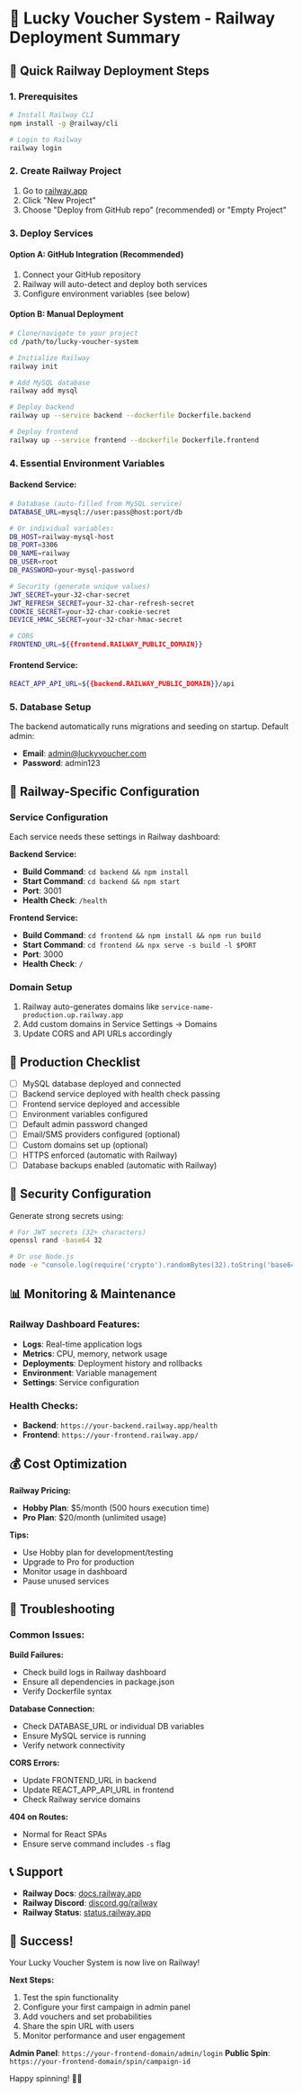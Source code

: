 # 🎰 Lucky Voucher System - Railway Deployment Summary

## 🚀 Quick Railway Deployment Steps

### 1. Prerequisites

```bash
# Install Railway CLI
npm install -g @railway/cli

# Login to Railway
railway login
```

### 2. Create Railway Project

1. Go to [railway.app](https://railway.app)
2. Click "New Project"
3. Choose "Deploy from GitHub repo" (recommended) or "Empty Project"

### 3. Deploy Services

#### Option A: GitHub Integration (Recommended)

1. Connect your GitHub repository
2. Railway will auto-detect and deploy both services
3. Configure environment variables (see below)

#### Option B: Manual Deployment

```bash
# Clone/navigate to your project
cd /path/to/lucky-voucher-system

# Initialize Railway
railway init

# Add MySQL database
railway add mysql

# Deploy backend
railway up --service backend --dockerfile Dockerfile.backend

# Deploy frontend
railway up --service frontend --dockerfile Dockerfile.frontend
```

### 4. Essential Environment Variables

#### Backend Service:

```bash
# Database (auto-filled from MySQL service)
DATABASE_URL=mysql://user:pass@host:port/db

# Or individual variables:
DB_HOST=railway-mysql-host
DB_PORT=3306
DB_NAME=railway
DB_USER=root
DB_PASSWORD=your-mysql-password

# Security (generate unique values)
JWT_SECRET=your-32-char-secret
JWT_REFRESH_SECRET=your-32-char-refresh-secret
COOKIE_SECRET=your-32-char-cookie-secret
DEVICE_HMAC_SECRET=your-32-char-hmac-secret

# CORS
FRONTEND_URL=${{frontend.RAILWAY_PUBLIC_DOMAIN}}
```

#### Frontend Service:

```bash
REACT_APP_API_URL=${{backend.RAILWAY_PUBLIC_DOMAIN}}/api
```

### 5. Database Setup

The backend automatically runs migrations and seeding on startup. Default admin:

- **Email**: admin@luckyvoucher.com
- **Password**: admin123

## 🔧 Railway-Specific Configuration

### Service Configuration

Each service needs these settings in Railway dashboard:

**Backend Service:**

- **Build Command**: `cd backend && npm install`
- **Start Command**: `cd backend && npm start`
- **Port**: 3001
- **Health Check**: `/health`

**Frontend Service:**

- **Build Command**: `cd frontend && npm install && npm run build`
- **Start Command**: `cd frontend && npx serve -s build -l $PORT`
- **Port**: 3000
- **Health Check**: `/`

### Domain Setup

1. Railway auto-generates domains like `service-name-production.up.railway.app`
2. Add custom domains in Service Settings → Domains
3. Update CORS and API URLs accordingly

## 🎯 Production Checklist

- [ ] MySQL database deployed and connected
- [ ] Backend service deployed with health check passing
- [ ] Frontend service deployed and accessible
- [ ] Environment variables configured
- [ ] Default admin password changed
- [ ] Email/SMS providers configured (optional)
- [ ] Custom domains set up (optional)
- [ ] HTTPS enforced (automatic with Railway)
- [ ] Database backups enabled (automatic with Railway)

## 🔐 Security Configuration

Generate strong secrets using:

```bash
# For JWT secrets (32+ characters)
openssl rand -base64 32

# Or use Node.js
node -e "console.log(require('crypto').randomBytes(32).toString('base64'))"
```

## 📊 Monitoring & Maintenance

### Railway Dashboard Features:

- **Logs**: Real-time application logs
- **Metrics**: CPU, memory, network usage
- **Deployments**: Deployment history and rollbacks
- **Environment**: Variable management
- **Settings**: Service configuration

### Health Checks:

- **Backend**: `https://your-backend.railway.app/health`
- **Frontend**: `https://your-frontend.railway.app/`

## 💰 Cost Optimization

**Railway Pricing:**

- **Hobby Plan**: $5/month (500 hours execution time)
- **Pro Plan**: $20/month (unlimited usage)

**Tips:**

- Use Hobby plan for development/testing
- Upgrade to Pro for production
- Monitor usage in dashboard
- Pause unused services

## 🐛 Troubleshooting

### Common Issues:

**Build Failures:**

- Check build logs in Railway dashboard
- Ensure all dependencies in package.json
- Verify Dockerfile syntax

**Database Connection:**

- Check DATABASE_URL or individual DB variables
- Ensure MySQL service is running
- Verify network connectivity

**CORS Errors:**

- Update FRONTEND_URL in backend
- Update REACT_APP_API_URL in frontend
- Check Railway service domains

**404 on Routes:**

- Normal for React SPAs
- Ensure serve command includes `-s` flag

## 📞 Support

- **Railway Docs**: [docs.railway.app](https://docs.railway.app)
- **Railway Discord**: [discord.gg/railway](https://discord.gg/railway)
- **Railway Status**: [status.railway.app](https://status.railway.app)

## 🎉 Success!

Your Lucky Voucher System is now live on Railway!

**Next Steps:**

1. Test the spin functionality
2. Configure your first campaign in admin panel
3. Add vouchers and set probabilities
4. Share the spin URL with users
5. Monitor performance and user engagement

**Admin Panel**: `https://your-frontend-domain/admin/login`
**Public Spin**: `https://your-frontend-domain/spin/campaign-id`

Happy spinning! 🎰✨
